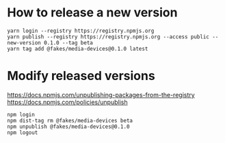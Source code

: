 # How to release a new version

```
yarn login --registry https://registry.npmjs.org
yarn publish --registry https://registry.npmjs.org --access public --new-version 0.1.0 --tag beta
yarn tag add @fakes/media-devices@0.1.0 latest
```

# Modify released versions

https://docs.npmjs.com/unpublishing-packages-from-the-registry
https://docs.npmjs.com/policies/unpublish

```
npm login
npm dist-tag rm @fakes/media-devices beta
npm unpublish @fakes/media-devices@0.1.0
npm logout
```
